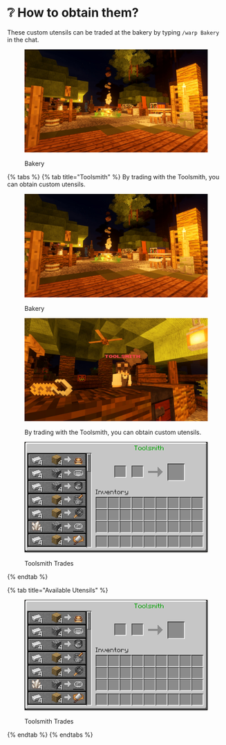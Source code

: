 # ❔ How to obtain them?

These custom utensils can be traded at the bakery by typing `/warp Bakery` in the chat.

<figure><img src="../../.gitbook/assets/image (8) (1) (1) (1) (1).png" alt=""><figcaption><p>Bakery</p></figcaption></figure>

{% tabs %}
{% tab title="Toolsmith" %}
By trading with the Toolsmith, you can obtain custom utensils.

<figure><img src="../../.gitbook/assets/image (5) (1) (1) (1) (1) (1) (1).png" alt=""><figcaption><p>Bakery</p></figcaption></figure>

<figure><img src="../../.gitbook/assets/image (6) (1) (1) (1) (1) (1) (1).png" alt=""><figcaption><p>By trading with the Toolsmith, you can obtain custom utensils.</p></figcaption></figure>

<figure><img src="../../.gitbook/assets/image (7) (1) (1) (1) (1) (1).png" alt=""><figcaption><p>Toolsmith Trades</p></figcaption></figure>
{% endtab %}

{% tab title="Available Utensils" %}
<figure><img src="../../.gitbook/assets/image (6) (1) (1) (1) (1) (1) (1) (1).png" alt=""><figcaption><p>Toolsmith Trades</p></figcaption></figure>
{% endtab %}
{% endtabs %}
